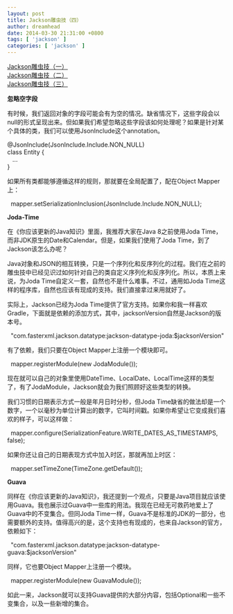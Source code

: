 ```yaml
---
layout: post
title: Jackson雕虫技（四）
author: dreamhead
date: 2014-03-30 21:31:00 +0800
tags: [ 'jackson' ]
categories: [ 'jackson' ]
---
```


[Jackson雕虫技（一）](http://www.blogbus.com/dreamhead-logs/230244031.html)  
[Jackson雕虫技（二）](http://www.blogbus.com/dreamhead-logs/230244140.html)  
[Jackson雕虫技（三）](http://www.blogbus.com/dreamhead-logs/258185547.html)

**忽略空字段**

有时候，我们返回对象的字段可能会有为空的情况。缺省情况下，这些字段会以null的形式呈现出来。但如果我们希望忽略这些字段该如何处理呢？如果是针对某个具体的类，我们可以使用JsonInclude这个annotation。

@JsonInclude(JsonInclude.Include.NON\_NULL)  
class Entity {  
 &nbsp; &nbsp;...  
}

如果所有类都能够遵循这样的规则，那就要在全局配置了，配在Object Mapper上：

&nbsp; mapper.setSerializationInclusion(JsonInclude.Include.NON\_NULL);

**Joda-Time**

在《你应该更新的Java知识》里面，我推荐大家在Java 8之前使用Joda Time，而非JDK原生的Date和Calendar。但是，如果我们使用了Joda Time，到了Jackson该怎么办呢？

Java对象和JSON的相互转换，只是一个序列化和反序列化的过程。我们在之前的雕虫技中已经见识过如何针对自己的类自定义序列化和反序列化。所以，本质上来说，为Joda Time自定义一套，自然也不是什么难事。不过，通用如Joda Time这样的程序库，自然也应该有现成的支持。我们直接拿过来用就好了。

实际上，Jackson已经为Joda Time提供了官方支持。如果你和我一样喜欢Gradle，下面就是依赖的添加方式，其中，jacksonVersion自然是Jackson的版本号。

&nbsp; "com.fasterxml.jackson.datatype:jackson-datatype-joda:$jacksonVersion"

有了依赖，我们只要在Object Mapper上注册一个模块即可。

&nbsp; mapper.registerModule(new JodaModule());

现在就可以自己的对象里使用DateTime、LocalDate、LocalTime这样的类型了，有了JodaModule，Jackson就会为我们照顾好这些类型的转换。

我们习惯的日期表示方式一般是年月日时分秒，但Joda Time缺省的做法却是一个数字，一个以毫秒为单位计算出的数字，它叫时间戳。如果你希望让它变成我们喜欢的样子，可以这样做：

&nbsp; mapper.configure(SerializationFeature.WRITE\_DATES\_AS\_TIMESTAMPS, false);

如果你还让自己的日期表现方式中加入时区，那就再加上时区：

&nbsp; mapper.setTimeZone(TimeZone.getDefault());

**Guava**

同样在《你应该更新的Java知识》，我还提到一个观点，只要是Java项目就应该使用Guava。我也展示过Guava中一些库的用法。我现在已经无可救药地爱上了Guava中的不变集合。但同Joda Time一样，Guava不是标准的JDK的一部分，也需要额外的支持。值得高兴的是，这个支持也有现成的，也来自Jackson的官方，依赖如下：

&nbsp; "com.fasterxml.jackson.datatype:jackson-datatype-guava:$jacksonVersion"

同样，它也要Object Mapper上注册一个模块。

&nbsp; mapper.registerModule(new GuavaModule());

如此一来，Jackson就可以支持Guava提供的大部分内容，包括Optional和一些不变集合，以及一些新增的集合。


